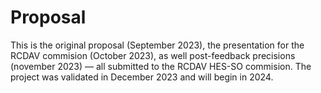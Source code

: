 # Proposal
This is the original proposal (September 2023), the presentation for the RCDAV commision (October 2023), as well post-feedback precisions (november 2023) — all submitted to the RCDAV HES-SO commision. The project was validated in December 2023 and will begin in 2024.